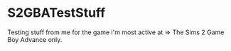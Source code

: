 # S2GBATestStuff
Testing stuff from me for the game i'm most active at => The Sims 2 Game Boy Advance only.
